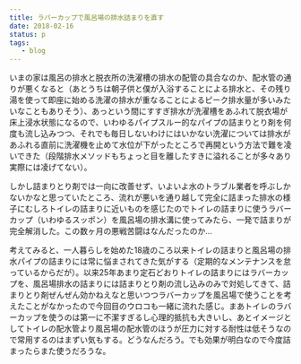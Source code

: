 ```yaml
---
title: ラバーカップで風呂場の排水詰まりを直す
date: 2018-02-16
status: p
tags:
   - blog
---
```


いまの家は風呂の排水と脱衣所の洗濯槽の排水の配管の具合なのか、配水管の通りが悪くなると（あとうちは朝子供と僕が入浴することによる排水と、その残り湯を使って即座に始める洗濯の排水が重なることによるピーク排水量が多いみたいなこともありそう）、あっという間にすすぎ排水が洗濯槽をあふれて脱衣場が床上浸水状態になるので、いわゆるパイプスルー的なパイプの詰まりとり剤を何度も流し込みつつ、それでも毎日しないわけにはいかない洗濯については排水があふれる直前に洗濯機を止めて水位が下がったところで再開という方法で難を凌いできた（段階排水メソッドもちょっと目を離したすきに溢れることが多々あり実際には凌げてない）。

しかし詰まりとり剤では一向に改善せず、いよいよ水のトラブル業者を呼ぶしかないかなと思っていたところ、流れが悪いを通り越して完全に詰まった排水の様子にむしろトイレの詰まりに近いものを感じたのでトイレの詰まりに使うラバーカップ（いわゆるスッポン）を風呂場の排水溝に使ってみたら、一発で詰まりが完全解消した。この数ヶ月の悪戦苦闘はなんだったのか…

考えてみると、一人暮らしを始めた18歳のころ以来トイレの詰まりと風呂場の排水パイプの詰まりには常に悩まされてきた気がする（定期的なメンテナンスを怠っているからだが）。以来25年あまり定石どおりトイレの詰まりにはラバーカップを、風呂場排水の詰まりには詰まりとり剤の流し込みのみで対処してきて、詰まりとり剤ぜんぜん効かねえなと思いつつラバーカップを風呂場で使うことを考えたことがなかったので今回目のウロコも一緒に流れた感じ。まあトイレのラバーカップを使うのは第一に不潔すぎるし心理的抵抗も大きいし、あとイメージとしてトイレの配水管より風呂場の配水管のほうが圧力に対する耐性は低そうなので常用するのはまずい気もする。どうなんだろう。でも効果が明白なので今度詰まったらまた使うだろうな。
